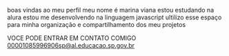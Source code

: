 boas vindas ao meu perfil
meu nome é marina viana
estou estudando na alura 
estou me desenvolvendo na linguagem javascript
ultilizo esse espaço para minha organização e compartilhamento dos meu projetos


VOCE PODE ENTRAR EM CONTATO COMIGO 
00001085996906sp@al.educacao.sp.gov.br
